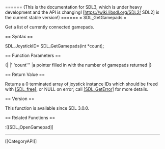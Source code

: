 ====== (This is the documentation for SDL3, which is under heavy development and the API is changing! [https://wiki.libsdl.org/SDL2/ SDL2] is the current stable version!) ======
= SDL_GetGamepads =

Get a list of currently connected gamepads.

== Syntax ==

<syntaxhighlight lang='c'>
SDL_JoystickID* SDL_GetGamepads(int *count);
</syntaxhighlight>

== Function Parameters ==

{|
|'''count'''
|a pointer filled in with the number of gamepads returned
|}

== Return Value ==

Returns a 0 terminated array of joystick instance IDs which should be freed
with [[SDL_free]](), or NULL on error; call [[SDL_GetError]]() for more
details.

== Version ==

This function is available since SDL 3.0.0.

== Related Functions ==

:[[SDL_OpenGamepad]]

----
[[CategoryAPI]]


